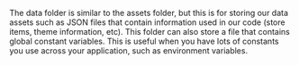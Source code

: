 The data folder is similar to the assets folder, but this is for storing our
data assets such as JSON files that contain information used in our code (store
items, theme information, etc). This folder can also store a file that contains
global constant variables. This is useful when you have lots of constants you
use across your application, such as environment variables.
